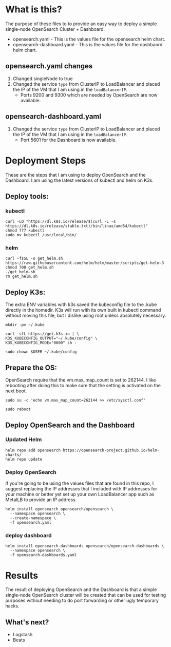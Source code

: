 # What is this?

The purpose of these files to to provide an easy way to deploy a simple single-node OpenSearch Cluster + Dashboard.

* opensearch.yaml - This is the values file for the opensearch helm chart.
* opensearch-dashboard.yaml - This is the values file for the dashbaord helm chart.

## opensearch.yaml changes
1. Changed singleNode to true
2. Changed the service `type` from ClusterIP to LoadBalancer and placed the IP of the VM that I am using in the `loadBalancerIP`.
    - Ports 9200 and 9300 which are needed by OpenSearch are now available.

## opensearch-dashboard.yaml
1. Changed the service `type` from ClusterIP to LoadBalancer and placed the IP of the VM that I am using in the `loadBalancerIP`.
    - Port 5601 for the Dashboard is now available.

# Deployment Steps

These are the steps that I am using to deploy OpenSearch and the Dashboard. I am using the latest versions of kubectl and helm on K3s.

## Deploy tools:

### kubectl
```
curl -LO "https://dl.k8s.io/release/$(curl -L -s https://dl.k8s.io/release/stable.txt)/bin/linux/amd64/kubectl"
chmod 777 kubectl
sudo mv kubectl /usr/local/bin/
```

### helm
```
curl -fsSL -o get_helm.sh https://raw.githubusercontent.com/helm/helm/master/scripts/get-helm-3
chmod 700 get_helm.sh
./get_helm.sh
rm get_helm.sh
```

## Deploy K3s:
The extra ENV variables with k3s saved the kubeconfig file to the .kube directly in the homedir. K3s will run with its own built in kubectl command without moving this file, but I dislike using root unless absolutely necessary. 

```
mkdir -pv ~/.kube

curl -sfL https://get.k3s.io | \
K3S_KUBECONFIG_OUTPUT="~/.kube/config" \
K3S_KUBECONFIG_MODE="0600" sh -

sudo chown $USER ~/.kube/config
```

## Prepare the OS:
OpenSearch require that the vm.max_map_count is set to 262144. I like rebooting after doing this to make sure that the setting is activated on the next boot.

```
sudo su -c 'echo vm.max_map_count=262144 >> /etc/sysctl.conf'

sudo reboot
```

## Deploy OpenSearch and the Dashboard

### Updated Helm
```
helm repo add opensearch https://opensearch-project.github.io/helm-charts/
helm repo update
```

### Deploy OpenSearch
If you're going to be using the values files that are found in this repo, I suggest replacing the IP addresses that I included with IP addresses for your machine or better yet set up your own LoadBalancer app such as MetalLB to provide an IP address.

```
helm install opensearch opensearch/opensearch \
  --namespace opensearch \
  --create-namespace \
  -f opensearch.yaml  
```  
  
### deploy dashboard
```
helm install opensearch-dashboards opensearch/opensearch-dashboards \
  --namespace opensearch \
  -f opensearch-dashboards.yaml
```

# Results
The result of deploying OpenSearch and the Dashboard is that a simple single-node OpenSearch cluster will be created that can be used for testing purposes without needing to do port forwarding or other ugly temporary hacks.

## What's next?
- Logstash
- Beats
